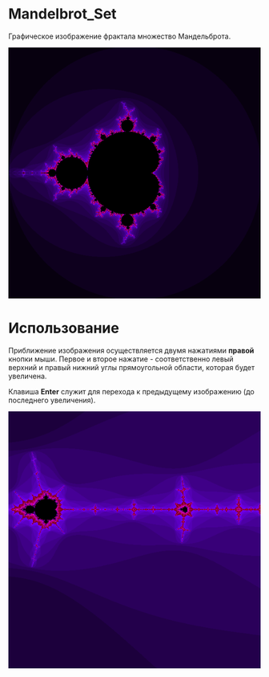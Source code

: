 # Mandelbrot_Set
Графическое изображение фрактала множество Мандельброта.

![alt text](https://github.com/vikamm/Mandelbrot_Set/blob/main/snapshot.png)

# Использование
Приближение изображения осуществляется двумя нажатиями **правой** кнопки мыши. Первое и второе нажатие - соответственно левый верхний и правый нижний углы прямоугольной области, которая будет увеличена.

Клавиша **Enter** служит для перехода к предыдущему изображению (до последнего увеличения).

![alt text](https://github.com/vikamm/Mandelbrot_Set/blob/main/magnified_snapshot.png)
